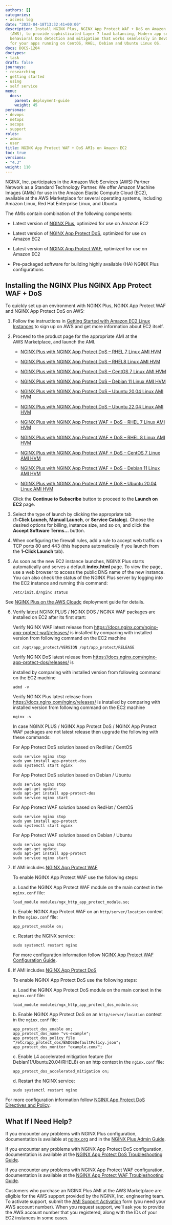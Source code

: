 ```yaml
---
authors: []
categories:
- access log
date: "2023-04-18T13:32:41+00:00"
description: Install NGINX Plus, NGINX App Protect WAF + DoS on Amazon Web Services
  (AWS), to provide sophisticated Layer 7 load balancing, Modern app security solution,
  behavioral DoS detection and mitigation that works seamlessly in DevOps environments
  for your apps running on CentOS, RHEL, Debian and Ubuntu Linux OS.
docs: DOCS-1204
doctypes:
- task
draft: false
journeys:
- researching
- getting started
- using
- self service
menu:
  docs:
    parent: deployment-guide
    weight: 45
personas:
- devops
- netops
- secops
- support
roles:
- admin
- user
title: NGINX App Protect WAF + DoS AMIs on Amazon EC2
toc: true
versions:
- "4.3"
weight: 110
---
```


NGINX, Inc. participates in the Amazon Web Services (AWS) Partner Network as a Standard Technology Partner. We offer Amazon Machine Images (AMIs) for use in the Amazon Elastic Compute Cloud (EC2), available at the AWS Marketplace for several operating systems, including Amazon Linux, Red Hat Enterprise Linux, and Ubuntu.

The AMIs contain combination of the following components:

*   Latest version of [NGINX Plus](https://docs.nginx.com/nginx/), optimized for use on Amazon EC2

*   Latest version of [NGINX App Protect DoS](https://docs.nginx.com/nginx-app-protect-dos/), optimized for use on Amazon EC2
*   Latest version of [NGINX App Protect WAF](https://docs.nginx.com/nginx-app-protect-waf/), optimized for use on Amazon EC2
*   Pre-packaged software for building highly available (HA) NGINX Plus configurations

## Installing the NGINX Plus NGINX App Protect WAF + DoS

To quickly set up an environment with NGINX Plus, NGINX App Protect WAF and NGINX App Protect DoS on AWS:

1.  Follow the instructions in [Getting Started with Amazon EC2 Linux Instances](http://docs.aws.amazon.com/AWSEC2/latest/UserGuide/EC2_GetStarted.html) to sign up on AWS and get more information about EC2 itself.
2.  Proceed to the product page for the appropriate AMI at the AWS Marketplace, and launch the AMI.

    *   [NGINX Plus with NGINX App Protect DoS – RHEL 7 Linux AMI HVM](https://aws.amazon.com/marketplace/pp/prodview-bjdboufufnb7g?sr=0-4&ref_=beagle&applicationId=AWSMPContessa)

    *   [NGINX Plus with NGINX App Protect DoS – RHEL8 Linux AMI HVM](https://aws.amazon.com/marketplace/pp/prodview-e6bifer7o6uzm?sr=0-13&ref_=beagle&applicationId=AWSMPContessa)

    *   [NGINX Plus with NGINX App Protect DoS – CentOS 7 Linux AMI HVM](https://aws.amazon.com/marketplace/pp/prodview-deeny2oe7izti?sr=0-12&ref_=beagle&applicationId=AWSMPContessa)

    *   [NGINX Plus with NGINX App Protect DoS – Debian 11 Linux AMI HVM](https://aws.amazon.com/marketplace/pp/prodview-56oveh2rsxsbq?sr=0-2&ref_=beagle&applicationId=AWSMPContessa)

    *   [NGINX Plus with NGINX App Protect DoS – Ubuntu 20.04 Linux AMI HVM](https://aws.amazon.com/marketplace/pp/prodview-gsoln2vnsgpr4?sr=0-5&ref_=beagle&applicationId=AWSMPContessa)

    *   [NGINX Plus with NGINX App Protect DoS – Ubuntu 22.04 Linux AMI HVM](https://aws.amazon.com/marketplace/pp/prodview-l6f2q2ykrjufy?sr=0-13&ref_=beagle&applicationId=AWSMPContessa)

    *   [NGINX Plus with NGINX App Protect WAF + DoS – RHEL 7 Linux AMI HVM](https://aws.amazon.com/marketplace/pp/prodview-jedbygo6xbvto?sr=0-1&ref_=beagle&applicationId=AWSMPContessa)
   
    *   [NGINX Plus with NGINX App Protect WAF + DoS – RHEL 8 Linux AMI HVM](https://aws.amazon.com/marketplace/pp/prodview-6pvnoyr2mp2co?sr=0-18&ref_=beagle&applicationId=AWSMPContessa)
    
    *   [NGINX Plus with NGINX App Protect WAF + DoS – CentOS 7 Linux AMI HVM](https://aws.amazon.com/marketplace/pp/prodview-jedbygo6xbvto?sr=0-1&ref_=beagle&applicationId=AWSMPContessa)

    *   [NGINX Plus with NGINX App Protect WAF + DoS – Debian 11 Linux AMI HVM](https://aws.amazon.com/marketplace/pp/prodview-wbyobl7a55vcu?sr=0-3&ref_=beagle&applicationId=AWSMPContessa)

    *   [NGINX Plus with NGINX App Protect WAF + DoS – Ubuntu 20.04 Linux AMI HVM](https://aws.amazon.com/marketplace/pp/prodview-zhxmqlcoylkca?sr=0-2&ref_=beagle&applicationId=AWSMPContessa)
                                  
    Click the **Continue to Subscribe** button to proceed to the **Launch on EC2** page.

3.  Select the type of launch by clicking the appropriate tab (<span style="white-space: nowrap; font-weight:bold;">1‑Click Launch</span>, **Manual Launch**, or **Service Catalog**). Choose the desired options for billing, instance size, and so on, and click the <span style="white-space: nowrap; font-weight:bold;">Accept Software Terms…</span> button.
4.  When configuring the firewall rules, add a rule to accept web traffic on TCP ports 80 and 443 (this happens automatically if you launch from the <span style="white-space: nowrap; font-weight:bold;">1-Click Launch</span> tab).
5.  As soon as the new EC2 instance launches, NGINX Plus starts automatically and serves a default **index.html** page. To view the page, use a web browser to access the public DNS name of the new instance. You can also check the status of the NGINX Plus server by logging into the EC2 instance and running this command:

	```nginx
	/etc/init.d/nginx status
	```

  See [NGINX Plus on the AWS Cloudç](https://www.nginx.com/resources/datasheets/nginx-quick-start-guide-for-aws/) deployment guide for details.

6. Verify latest NGINX PLUS / NGINX DOS / NGINX WAF packages are installed on EC2 after its first start:
     
     Verify NGINX WAF latest release from https://docs.nginx.com/nginx-app-protect-waf/releases/ is 
     installed by comparing with installed version from following command on the EC2 machine  
      ```shell
      cat /opt/app_protect/VERSION /opt/app_protect/RELEASE 
      ```

     Verify NGINX DoS latest release from https://docs.nginx.com/nginx-app-protect-dos/releases/ is 

     installed by comparing with installed version from following command on the EC2 machine  
      ```shell
      admd -v 
      ```

     Verify NGINX Plus latest release from https://docs.nginx.com/nginx/releases/ is 
     installed by comparing with installed version from following command on the EC2 machine  
      ```shell
      nginx -v 
      ```  

    In case NGINX PLUS / NGINX App Protect DoS / NGINX App Protect WAF packages are not latest release then upgrade the following  with these commands:


    For App Protect DoS solution based on RedHat / CentOS

      ```shell
      sudo service nginx stop
      sudo yum install app-protect-dos
      sudo systemctl start nginx 
      ```  

    For App Protect DoS solution based on Debian / Ubuntu
      ```shell
      sudo service nginx stop
      sudo apt-get update
      sudo apt-get install app-protect-dos
      sudo service nginx start
      ```  

     For App Protect WAF solution based on RedHat / CentOS

      ```shell
      sudo service nginx stop
      sudo yum install app-protect
      sudo systemctl start nginx 
      ```  

    For App Protect WAF solution based on Debian / Ubuntu
      ```shell
      sudo service nginx stop
      sudo apt-get update
      sudo apt-get install app-protect
      sudo service nginx start
      ```  

7. If AMI includes [NGINX App Protect WAF](https://docs.nginx.com/nginx-app-protect-waf/)

    To enable NGINX App Protect WAF use the following steps:

    a. Load the NGINX App Protect WAF module on the main context in the `nginx.conf` file: 

    ```shell
    load_module modules/ngx_http_app_protect_module.so;
    ```

    b. Enable NGINX App Protect WAF on an `http/server/location` context in the `nginx.conf` file:
    
    ```shell
    app_protect_enable on;
    ```

    c. Restart the NGINX service:
    
    ```shell
    sudo systemctl restart nginx
    ```

   For more configuration information follow [NGINX App Protect WAF Configuration Guide](https://docs.nginx.com/nginx-app-protect-waf/configuration-guide/configuration/).



8. If AMI includes [NGINX App Protect DoS](https://docs.nginx.com/nginx-app-protect-dos/)
    
    To enable NGINX App Protect DoS use the following steps:

    a. Load the NGINX App Protect DoS module on the main context in the `nginx.conf` file: 

    ```shell
    load_module modules/ngx_http_app_protect_dos_module.so;
    ```

    b. Enable NGINX App Protect DoS on an `http/server/location` context in the `nginx.conf` file:
    
    ```shell
    app_protect_dos_enable on;
    app_protect_dos_name "vs-example";
    app_protect_dos_policy_file "/etc/app_protect_dos/BADOSDefaultPolicy.json";
    app_protect_dos_monitor "example.com/";
    ```

    c. Enable L4 accelerated mitigation feature (for Debian11/Ubuntu20.04/RHEL8) on an http context in the `nginx.conf` file:
    
    ```shell
    app_protect_dos_accelerated_mitigation on;
    ```
    
    d. Restart the NGINX service:
    
    ```shell
    sudo systemctl restart nginx
    ```

  For more configuration information follow [NGINX App Protect DoS Directives and Policy](https://docs.nginx.com/nginx-app-protect-dos/directives-and-policy/learn-about-directives-and-policy/).



## What If I Need Help?

If you encounter any problems with NGINX Plus configuration, documentation is available at [nginx.org](https://nginx.org/en/docs/) and in the [NGINX Plus Admin Guide](https://docs.nginx.com/nginx/admin-guide/installing-nginx/).

If you encounter any problems with NGINX App Protect DoS configuration, documentation is available at the [NGINX App Protect DoS Troubleshooting Guide](https://docs.nginx.com/nginx-app-protect-dos/troubleshooting-guide/how-to-troubleshoot/).

If you encounter any problems with NGINX App Protect WAF configuration, documentation is available at the [NGINX App Protect WAF Troubleshooting Guide](https://docs.nginx.com/nginx-app-protect-waf/troubleshooting-guide/troubleshooting/).


Customers who purchase an NGINX Plus AMI at the AWS Marketplace are eligible for the AWS support provided by the NGINX, Inc. engineering team. To activate support, submit the [AMI Support Activation](https://www.nginx.com/ami-support-activation/) form (you need your AWS account number). When you request support, we’ll ask you to provide the AWS account number that you registered, along with the IDs of your EC2 instances in some cases.